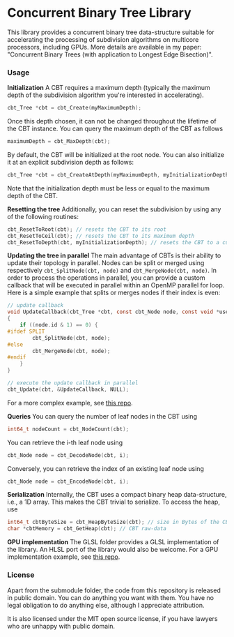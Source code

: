 # Concurrent Binary Tree Library

This library provides a concurrent binary tree data-structure suitable for accelerating the processing of subdivision algorithms on multicore processors, including GPUs. More details are available in my paper: "Concurrent Binary Trees (with application to Longest Edge Bisection)".

### Usage

**Initialization**
A CBT requires a maximum depth (typically the maximum depth of the subdivision algorithm you're interested in accelerating). 
```c
cbt_Tree *cbt = cbt_Create(myMaximumDepth);
```
Once this depth chosen, it can not be changed throughout the lifetime of the CBT instance. You can query the maximum depth of the CBT as follows
```c
maximumDepth = cbt_MaxDepth(cbt);
```
By default, the CBT will be initialized at the root node. You can also initialize it at an explicit subdivision depth as follows:
```c
cbt_Tree *cbt = cbt_CreateAtDepth(myMaximumDepth, myInitializationDepth);
```
Note that the initialization depth must be less or equal to the maximum depth of the CBT.

**Resetting the tree**
Additionally, you can reset the subdivision by using any of the following routines:
```c
cbt_ResetToRoot(cbt); // resets the CBT to its root
cbt_ResetToCeil(cbt); // resets the CBT to its maximum depth
cbt_ResetToDepth(cbt, myInitializationDepth); // resets the CBT to a custom depth
```

**Updating the tree in parallel**
The main advantage of CBTs is their ability to update their topology in parallel. Nodes can be split or merged using respectively `cbt_SplitNode(cbt, node)` and `cbt_MergeNode(cbt, node)`. In order to process the operations in parallel, you can provide a custom callback that will be executed in parallel within an OpenMP parallel for loop. Here is a simple example that splits or merges nodes if their index is even:
```c
// update callback
void UpdateCallback(cbt_Tree *cbt, const cbt_Node node, const void *userData)
{
    if ((node.id & 1) == 0) {
#ifdef SPLIT
        cbt_SplitNode(cbt, node);
#else
        cbt_MergeNode(cbt, node);
#endif        
    }
}

// execute the update callback in parallel
cbt_Update(cbt, &UpdateCallback, NULL);
```
For a more complex example, see [this repo](https://github.com/jdupuy/LongestEdgeBisection2D).

**Queries**
You can query the number of leaf nodes in the CBT using 
```c
int64_t nodeCount = cbt_NodeCount(cbt);
```
You can retrieve the i-th leaf node using 
```c
cbt_Node node = cbt_DecodeNode(cbt, i);
```
Conversely, you can retrieve the index of an existing leaf node using
```c
cbt_Node node = cbt_EncodeNode(cbt, i);
```


**Serialization**
Internally, the CBT uses a compact binary heap data-structure, i.e., a 1D array. This makes the CBT trivial to serialize. To access the heap, use 
```c
int64_t cbtByteSize = cbt_HeapByteSize(cbt); // size in Bytes of the CBT
char *cbtMemory = cbt_GetHeap(cbt); // CBT raw-data
```
 

**GPU implementation**
The GLSL folder provides a GLSL implementation of the library. An HLSL port of the library would also be welcome.
For a GPU implementation example, see [this repo](https://github.com/jdupuy/LongestEdgeBisection2D).


### License

Apart from the submodule folder, the code from this repository is released in public domain. You can do anything you want with them. You have no legal obligation to do anything else, although I appreciate attribution.

It is also licensed under the MIT open source license, if you have lawyers who are unhappy with public domain.

